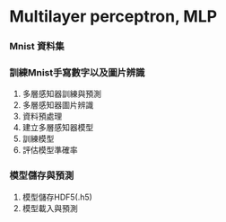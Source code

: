 # Multilayer perceptron, MLP 


### Mnist 資料集


### 訓練Mnist手寫數字以及圖片辨識

1. 多層感知器訓練與預測
2. 多層感知器圖片辨識
3. 資料預處理
4. 建立多層感知器模型
5. 訓練模型
6. 評估模型準確率


### 模型儲存與預測

1. 模型儲存HDF5(.h5)
2. 模型載入與預測